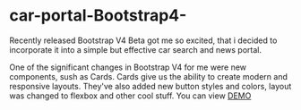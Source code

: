 # car-portal-Bootstrap4-
Recently released Bootstrap V4 Beta got me so excited, that i decided to incorporate it into a simple but effective car search and news portal.

One of the significant changes in Bootstrap V4 for me were new components, sush as Cards. Cards give us the ability to create modern and responsive layouts.
They've also added new button styles and colors, layout was changed to flexbox and other cool stuff.
You can view [DEMO](https://sushasgit.github.io/carportal/) 
